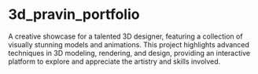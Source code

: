 # 3d_pravin_portfolio
A creative showcase for a talented 3D designer, featuring a collection of visually stunning models and animations. This project highlights advanced techniques in 3D modeling, rendering, and design, providing an interactive platform to explore and appreciate the artistry and skills involved.
